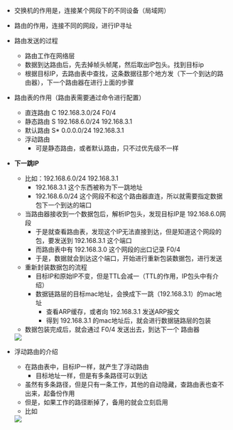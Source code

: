 - 交换机的作用是，连接某个网段下的不同设备（局域网）
- 路由的作用，连接不同的网段，进行IP寻址

- 路由发送的过程
  - 路由工作在网络层
  - 数据到达路由后，先去掉帧头帧尾，然后取出IP包头。找到目标ip
  - 根据目标IP，去路由表中查找，这条数据往那个地方发（下一个到达的路由器），下一个路由器在进行上面的步骤


- 路由表的作用（路由表需要通过命令进行配置）
  - 直连路由  C  192.168.3.0/24 F0/4
  - 静态路由  S  192.168.6.0/24 192.168.3.1
  - 默认路由  S* 0.0.0.0/24     192.168.3.1
  - 浮动路由  
    - 可是静态路由，或者默认路由，只不过优先级不一样

- **下一跳IP**
  - 比如：192.168.6.0/24 192.168.3.1
    - 192.168.3.1 这个东西被称为下一跳地址
    - 192.168.6.0/24 这个网段不和这个路由器直连，所以就需要指定数据包下一个到达的端口
  - 当路由器接收到一个数据包后，解析IP包头，发现目标IP是 192.168.6.0网段
    - 于是就查看路由表，发现这个IP无法直接到达，但是知道这个网段的包，要发送到 192.168.3.1 这个端口
    - 而路由表中有 192.168.3.0 这个网段的出口记录 F0/4
    - 于是，数据就会到达这个端口，开始进行重新包装数据包，进行发送
   - 重新封装数据包的流程
     - 目标IP和原始IP不变，但是TTL会减一（TTL的作用，IP包头中有介绍）
     - 数据链路层的目标mac地址，会换成下一跳（192.168.3.1）的mac地址
       - 查看ARP缓存，或者向 192.168.3.1 发送ARP报文
       - 得到 192.168.3.1 的mac地址后，就会进行数据链路层的包装
   - 数据包装完成后，就会通过 F0/4 发送出去，到达下一个 路由器
   <img src='https://lsz.net.cn/node/imgs/3fcbd45a8800a49c48706b21d22619d6.png' />



- 浮动路由的介绍
  - 在路由表中，目标IP一样，就产生了浮动路由
    - 目标地址一样，但是有多条路径可以到达
  - 虽然有多条路径，但是只有一条工作，其他的自动隐藏，查路由表也查不出来，起备份作用
  - 但是，如果工作的路径断掉了，备用的就会立刻启用
  - 比如
  <img src='https://lsz.net.cn/node/imgs/4399dceb0b761e263e4df33d573a5776.png' />
  
